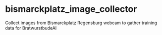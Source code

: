 # bismarckplatz_image_collector
Collect images from Bismarckplatz Regensburg webcam to gather training data for BratwurstbudeAI
